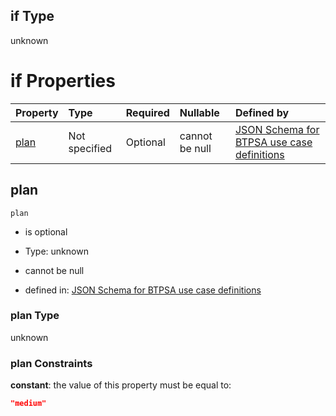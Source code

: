 ## if Type

unknown

# if Properties

| Property      | Type          | Required | Nullable       | Defined by                                                                                                                                                                                                                                  |
| :------------ | :------------ | :------- | :------------- | :------------------------------------------------------------------------------------------------------------------------------------------------------------------------------------------------------------------------------------------ |
| [plan](#plan) | Not specified | Optional | cannot be null | [JSON Schema for BTPSA use case definitions](btpsa-usecase-properties-services-items-allof-1-then-allof-99-then-allof-1-if-properties-plan.md "undefined#/properties/services/items/allOf/1/then/allOf/99/then/allOf/1/if/properties/plan") |

## plan



`plan`

*   is optional

*   Type: unknown

*   cannot be null

*   defined in: [JSON Schema for BTPSA use case definitions](btpsa-usecase-properties-services-items-allof-1-then-allof-99-then-allof-1-if-properties-plan.md "undefined#/properties/services/items/allOf/1/then/allOf/99/then/allOf/1/if/properties/plan")

### plan Type

unknown

### plan Constraints

**constant**: the value of this property must be equal to:

```json
"medium"
```
